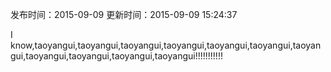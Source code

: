 发布时间：2015-09-09
更新时间：2015-09-09 15:24:37

I know,taoyangui,taoyangui,taoyangui,taoyangui,taoyangui,taoyangui,taoyangui,taoyangui,taoyangui,taoyangui,taoyangui!!!!!!!!!!!
